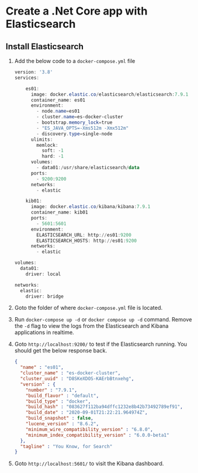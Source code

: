 # Create a .Net Core app with Elasticsearch

## Install Elasticsearch

1. Add the below code to a `docker-compose.yml` file

    ```powershell
    version: '3.8'
    services:

        es01:
          image: docker.elastic.co/elasticsearch/elasticsearch:7.9.1
          container_name: es01
          environment:
            - node.name=es01
            - cluster.name=es-docker-cluster
            - bootstrap.memory_lock=true
            - "ES_JAVA_OPTS=-Xms512m -Xmx512m"
            - discovery.type=single-node
          ulimits:
            memlock:
              soft: -1
              hard: -1
          volumes:
            - data01:/usr/share/elasticsearch/data
          ports:
            - 9200:9200
          networks:
            - elastic

        kib01:
          image: docker.elastic.co/kibana/kibana:7.9.1
          container_name: kib01
          ports:
            - 5601:5601
          environment:
            ELASTICSEARCH_URL: http://es01:9200
            ELASTICSEARCH_HOSTS: http://es01:9200
          networks:
            - elastic

    volumes:
      data01:
        driver: local

    networks:
      elastic:
        driver: bridge
    ```

2. Goto the folder of where `docker-compose.yml` file is located.

3. Run `docker-compose up -d` or `docker compose up -d` command. Remove the `-d` flag to view the logs from the Elasticsearch and Kibana applications in realtime.

4. Goto `http://localhost:9200/` to test if the Elasticsearch running. You should get the below response back.

    ```json
    {
      "name" : "es01",
      "cluster_name" : "es-docker-cluster",
      "cluster_uuid" : "D8SKeXDOS-KAErbBtnxehg",
      "version" : {
        "number" : "7.9.1",
        "build_flavor" : "default",
        "build_type" : "docker",
        "build_hash" : "083627f112ba94dffc1232e8b42b73492789ef91",
        "build_date" : "2020-09-01T21:22:21.964974Z",
        "build_snapshot" : false,
        "lucene_version" : "8.6.2",
        "minimum_wire_compatibility_version" : "6.8.0",
        "minimum_index_compatibility_version" : "6.0.0-beta1"
      },
      "tagline" : "You Know, for Search"
    }
    ```

5. Goto `http://localhost:5601/` to visit the Kibana dashboard.
